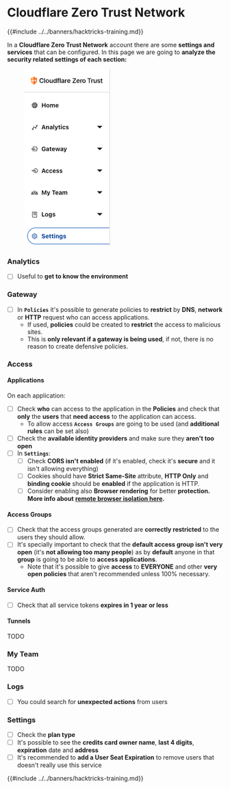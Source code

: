 # Cloudflare Zero Trust Network

{{#include ../../banners/hacktricks-training.md}}

In a **Cloudflare Zero Trust Network** account there are some **settings and services** that can be configured. In this page we are going to **analyze the security related settings of each section:**

<figure><img src="../../images/image (206).png" alt=""><figcaption></figcaption></figure>

### Analytics

- [ ] Useful to **get to know the environment**

### **Gateway**

- [ ] In **`Policies`** it's possible to generate policies to **restrict** by **DNS**, **network** or **HTTP** request who can access applications.
  - If used, **policies** could be created to **restrict** the access to malicious sites.
  - This is **only relevant if a gateway is being used**, if not, there is no reason to create defensive policies.

### Access

#### Applications

On each application:

- [ ] Check **who** can access to the application in the **Policies** and check that **only** the **users** that **need access** to the application can access.
  - To allow access **`Access Groups`** are going to be used (and **additional rules** can be set also)
- [ ] Check the **available identity providers** and make sure they **aren't too open**
- [ ] In **`Settings`**:
  - [ ] Check **CORS isn't enabled** (if it's enabled, check it's **secure** and it isn't allowing everything)
  - [ ] Cookies should have **Strict Same-Site** attribute, **HTTP Only** and **binding cookie** should be **enabled** if the application is HTTP.
  - [ ] Consider enabling also **Browser rendering** for better **protection. More info about** [**remote browser isolation here**](https://blog.cloudflare.com/cloudflare-and-remote-browser-isolation/)**.**

#### **Access Groups**

- [ ] Check that the access groups generated are **correctly restricted** to the users they should allow.
- [ ] It's specially important to check that the **default access group isn't very open** (it's **not allowing too many people**) as by **default** anyone in that **group** is going to be able to **access applications**.
  - Note that it's possible to give **access** to **EVERYONE** and other **very open policies** that aren't recommended unless 100% necessary.

#### Service Auth

- [ ] Check that all service tokens **expires in 1 year or less**

#### Tunnels

TODO

### My Team

TODO

### Logs

- [ ] You could search for **unexpected actions** from users

### Settings

- [ ] Check the **plan type**
- [ ] It's possible to see the **credits card owner name**, **last 4 digits**, **expiration** date and **address**
- [ ] It's recommended to **add a User Seat Expiration** to remove users that doesn't really use this service

{{#include ../../banners/hacktricks-training.md}}






